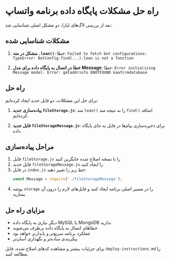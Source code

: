 # راه حل مشکلات پایگاه داده برنامه واتساپ

بعد از بررسی لاگ‌های لیارا، دو مشکل اصلی شناسایی شد:

## مشکلات شناسایی شده

1. **مشکل در متد `.lean()`**: 
   خطا: `Failed to fetch bot configurations: TypeError: BotConfig.find(...).lean is not a function`

2. **خطا در اتصال به پایگاه داده برای مدل Message**:
   خطا: `Error initializing Message model: Error: getaddrinfo ENOTFOUND kaafcrmdatabase`

## راه حل

برای حل این مشکلات، دو فایل جدید ایجاد کرده‌ایم:

1. **پیاده‌سازی جدید `fileStorage.js`**: متد `lean()` را به نتیجه متد `find()` اضافه کرده‌ایم.

2. **فایل جدید `fileStorageMessage.js`**: برای ذخیره‌سازی پیام‌ها در فایل به جای پایگاه داده.

## مراحل پیاده‌سازی

1. فایل `fileStorage.js` را با نسخه اصلاح شده جایگزین کنید
2. فایل جدید `fileStorageMessage.js` را ایجاد کنید
3. در فایل `index.js` خط زیر را تغییر دهید:
   ```javascript
   const Message = require('./fileStorageMessage');
   ```
4. پوشه `storage` را در مسیر اصلی برنامه ایجاد کنید و فایل‌های لازم را درون آن بسازید

## مزایای راه حل

- دیگر نیازی به پایگاه داده MySQL یا MongoDB ندارید
- خطاهای اتصال به پایگاه داده برطرف می‌شوند
- عملکرد برنامه سریع‌تر و پایدارتر خواهد بود
- پیکربندی ساده‌تر و نگهداری آسان‌تر

برای جزئیات بیشتر و مشاهده کدهای اصلاح شده، فایل `deploy-instructions.md` را مطالعه کنید. 